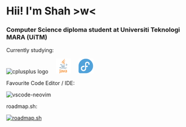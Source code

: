 # Hii! I'm Shah >w<
### Computer Science diploma student at Universiti Teknologi MARA (UiTM)


Currently studying:

<div align="left">
  <img src="https://cdn.jsdelivr.net/gh/devicons/devicon/icons/cplusplus/cplusplus-original.svg" height="40" alt="cplusplus logo"  />
  <img width="12" />
  <img src="https://raw.githubusercontent.com/github/explore/refs/heads/main/topics/java/java.png" height="40" alt="java logo"  />
  <img width="12" />
  <img src="https://raw.githubusercontent.com/github/explore/e6b1e7f0fb8d0bf920bd719c7289243138bdc1b4/topics/fedora/fedora.png" height="40" alt="fedora logo"  />
  <img width="12" />
</div>

Favourite Code Editor / IDE:

<div align="left">
  <img src="https://raw.githubusercontent.com/vscode-neovim/vscode-neovim/master/images/icon.png" height="40" alt="vscode-neovim"  />
  <img width="12" />
</div>

roadmap.sh:

<a href="https://roadmap.sh"><img src="https://roadmap.sh/card/wide/687659667bd19b70d0b23af2?variant=dark&roadmaps=java" alt="roadmap.sh"/></a>


###
<!--
**shahxvi/shahxvi** is a ✨ _special_ ✨ repository because its `README.md` (this file) appears on your GitHub profile.

Here are some ideas to get you started:

- 🔭 I’m currently working on ...
- 🌱 I’m currently learning ...
- 👯 I’m looking to collaborate on ...
- 🤔 I’m looking for help with ...
- 💬 Ask me about ...
- 📫 How to reach me: ...
- 😄 Pronouns: ...
- ⚡ Fun fact: ...
-->

